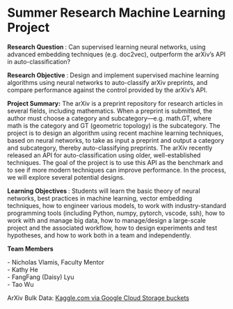 <h1>Summer Research Machine Learning Project</h1>

<p>

<b>Research Question </b>: Can supervised learning neural networks, using advanced embedding techniques (e.g.
doc2vec), outperform the arXiv’s API in auto-classification? 
<p>
<p> 
<b>Research Objective </b>: Design and implement supervised machine learning algorithms using neural networks to auto-classify
arXiv preprints, and compare performance against the control provided by the arXiv’s API. <p>
  
<b>Project Summary:</b> The arXiv is a preprint repository for research articles in several fields, including
mathematics. When a preprint is submitted, the author must choose a category and
subcategory—e.g. math.GT, where math is the category and GT (geometric topology) is
the subcategory. The project is to design an algorithm using recent machine learning
techniques, based on neural networks, to take as input a preprint and output a category
and subcategory, thereby auto-classifying preprints. The arXiv recently released an API
for auto-classification using older, well-established techniques. The goal of the project is
to use this API as the benchmark and to see if more modern techniques can improve
performance. In the process, we will explore several potential designs. 
</p>

<b>Learning Objectives </b>: Students will learn the basic theory of neural networks, best practices in machine
learning, vector embedding techniques, how to engineer various models, to work with
industry-standard programming tools (including Python, numpy, pytorch, vscode, ssh),
how to work with and manage big data, how to manage/design a large-scale project
and the associated workflow, how to design experiments and test hypotheses, and
how to work both in a team and independently. 
<p>
  
<b>Team Members <br></b>
<p>
- Nicholas Vlamis, Faculty Mentor <br>
- Kathy He <br>
- FangFang (Daisy) Lyu <br>
- Tao Wu <br>
</p>


ArXiv Bulk Data: <a href ="https://www.kaggle.com/datasets/Cornell-University/arxiv"> Kaggle.com via Google Cloud Storage buckets </a>
